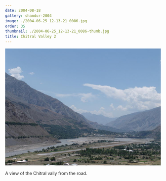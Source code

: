 ```yaml
---
date: 2004-08-18
gallery: shandur-2004
image: ./2004-06-25_12-13-21_0086.jpg
order: 35
thumbnail: ./2004-06-25_12-13-21_0086-thumb.jpg
title: Chitral Valley 2
---
```


![Chitral Valley 2](./2004-06-25_12-13-21_0086.jpg)

A view of the Chitral vally from the road.
